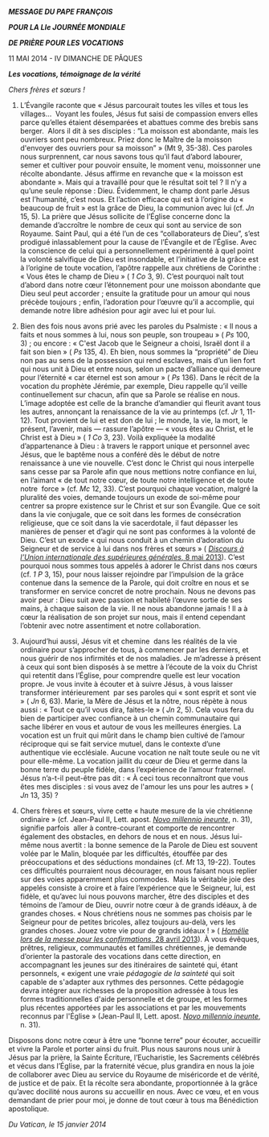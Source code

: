 ***MESSAGE DU PAPE FRANÇOIS***

***POUR LA LIe JOURNÉE MONDIALE***

***DE PRIÈRE POUR LES VOCATIONS***

11 MAI 2014 - IV DIMANCHE DE PÂQUES

***Les vocations, témoignage de la vérité***

*Chers frères et sœurs !*

1. L’Évangile raconte que « Jésus parcourait toutes les villes et tous les villages...  Voyant les foules, Jésus fut saisi de compassion envers elles parce qu’elles étaient désemparées et abattues comme des brebis sans berger.  Alors il dit à ses disciples : “La moisson est abondante, mais les ouvriers sont peu nombreux. Priez donc le Maître de la moisson d'envoyer des ouvriers pour sa moisson” » (Mt 9, 35-38). Ces paroles nous surprennent, car nous savons tous qu’il faut d’abord labourer, semer et cultiver pour pouvoir ensuite, le moment venu, moissonner une récolte abondante. Jésus affirme en revanche que « la moisson est abondante ». Mais qui a travaillé pour que le résultat soit tel ? Il n’y a qu’une seule réponse : Dieu. Évidemment, le champ dont parle Jésus est l’humanité, c’est nous. Et l’action efficace qui est à l’origine du « beaucoup de fruit » est la grâce de Dieu, la communion avec lui (cf. *Jn* 15, 5). La prière que Jésus sollicite de l’Église concerne donc la demande d’accroître le nombre de ceux qui sont au service de son Royaume. Saint Paul, qui a été l’un de ces “collaborateurs de Dieu”, s’est prodigué inlassablement pour la cause de l’Évangile et de l’Église. Avec la conscience de celui qui a personnellement expérimenté à quel point la volonté salvifique de Dieu est insondable, et l’initiative de la grâce est à l’origine de toute vocation, l’apôtre rappelle aux chrétiens de Corinthe : « Vous êtes le champ de Dieu » ( *1 Co* 3, 9). C’est pourquoi naît tout d’abord dans notre cœur l’étonnement pour une moisson abondante que Dieu seul peut accorder ; ensuite la gratitude pour un amour qui nous précède toujours ; enfin, l’adoration pour l’œuvre qu’il a accomplie, qui demande notre libre adhésion pour agir avec lui et pour lui.

2. Bien des fois nous avons prié avec les paroles du Psalmiste : « Il nous a faits et nous sommes à lui, nous son peuple, son troupeau » ( *Ps* 100, 3) ; ou encore : « C'est Jacob que le Seigneur a choisi, Israël dont il a fait son bien » ( *Ps* 135, 4). Eh bien, nous sommes la “propriété” de Dieu non pas au sens de la possession qui rend esclaves, mais d’un lien fort qui nous unit à Dieu et entre nous, selon un pacte d’alliance qui demeure pour l’éternité « car éternel est son amour » ( *Ps* 136). Dans le récit de la vocation du prophète Jérémie, par exemple, Dieu rappelle qu’il veille continuellement sur chacun, afin que sa Parole se réalise en nous. L’image adoptée est celle de la branche d’amandier qui fleurit avant tous les autres, annonçant la renaissance de la vie au printemps (cf. *Jr* 1, 11-12). Tout provient de lui et est don de lui ; le monde, la vie, la mort, le présent, l’avenir, mais — rassure l’apôtre — « vous êtes au Christ, et le Christ est à Dieu » ( *1 Co* 3, 23). Voilà expliquée la modalité d’appartenance à Dieu : à travers le rapport unique et personnel avec Jésus, que le baptême nous a conféré dès le début de notre renaissance à une vie nouvelle. C’est donc le Christ qui nous interpelle sans cesse par sa Parole afin que nous mettions notre confiance en lui, en l’aimant « de tout notre cœur, de toute notre intelligence et de toute notre  force » (cf. *Mc* 12, 33). C’est pourquoi chaque vocation, malgré la pluralité des voies, demande toujours un exode de soi-même pour centrer sa propre existence sur le Christ et sur son Évangile. Que ce soit dans la vie conjugale, que ce soit dans les formes de consécration religieuse, que ce soit dans la vie sacerdotale, il faut dépasser les manières de penser et d’agir qui ne sont pas conformes à la volonté de Dieu. C’est un exode « qui nous conduit à un chemin d’adoration du Seigneur et de service à lui dans nos frères et sœurs » ( [*Discours à l’Union internationale des supérieures générales*, 8 mai 2013](/content/francesco/fr/speeches/2013/may/documents/papa-francesco_20130508_uisg.html)). C’est pourquoi nous sommes tous appelés à adorer le Christ dans nos cœurs (cf. *1 P* 3, 15), pour nous laisser rejoindre par l’impulsion de la grâce contenue dans la semence de la Parole, qui doit croître en nous et se transformer en service concret de notre prochain. Nous ne devons pas avoir peur : Dieu suit avec passion et habileté l’œuvre sortie de ses mains, à chaque saison de la vie. Il ne nous abandonne jamais ! Il a à cœur la réalisation de son projet sur nous, mais il entend cependant l’obtenir avec notre assentiment et notre collaboration.

3. Aujourd’hui aussi, Jésus vit et chemine  dans les réalités de la vie ordinaire pour s’approcher de tous, à commencer par les derniers, et nous guérir de nos infirmités et de nos maladies. Je m’adresse à présent à ceux qui sont bien disposés à se mettre à l’écoute de la voix du Christ qui retentit dans l’Église, pour comprendre quelle est leur vocation propre. Je vous invite à écouter et à suivre Jésus, à vous laisser transformer intérieurement  par ses paroles qui « sont esprit et sont vie » ( *Jn* 6, 63). Marie, la Mère de Jésus et la nôtre, nous répète à nous aussi : « Tout ce qu’il vous dira, faites-le » ( *Jn* 2, 5). Cela vous fera du bien de participer avec confiance à un chemin communautaire qui sache libérer en vous et autour de vous les meilleures énergies. La vocation est un fruit qui mûrit dans le champ bien cultivé de l’amour réciproque qui se fait service mutuel, dans le contexte d’une authentique vie ecclésiale. Aucune vocation ne naît toute seule ou ne vit pour elle-même. La vocation jaillit du cœur de Dieu et germe dans la bonne terre du peuple fidèle, dans l’expérience de l’amour fraternel. Jésus n’a-t-il peut-être pas dit : « À ceci tous reconnaîtront que vous êtes mes disciples : si vous avez de l'amour les uns pour les autres » ( *Jn* 13, 35) ?

4. Chers frères et sœurs, vivre cette « haute mesure de la vie chrétienne ordinaire » (cf. Jean-Paul II, Lett. apost. *[Novo millennio ineunte](http://www.vatican.va/holy_father/john_paul_ii/apost_letters/documents/hf_jp-ii_apl_20010106_novo-millennio-ineunte_fr.html)*, n. 31), signifie parfois  aller à contre-courant et comporte de rencontrer également des obstacles, en dehors de nous et en nous. Jésus lui-même nous avertit : la bonne semence de la Parole de Dieu est souvent volée par le Malin, bloquée par les difficultés, étouffée par des préoccupations et des séductions mondaines (cf. *Mt* 13, 19-22). Toutes ces difficultés pourraient nous décourager, en nous faisant nous replier sur des voies apparemment plus commodes.  Mais la véritable joie des appelés consiste à croire et à faire l’expérience que le Seigneur, lui, est fidèle, et qu’avec lui nous pouvons marcher, être des disciples et des témoins de l’amour de Dieu, ouvrir notre cœur à de grands idéaux, à de grandes choses. « Nous chrétiens nous ne sommes pas choisis par le Seigneur pour de petites bricoles, allez toujours au-delà, vers les grandes choses. Jouez votre vie pour de grands idéaux ! » ( [*Homélie lors de la messe pour les confirmations*, 28 avril 2013](/content/francesco/fr/homilies/2013/documents/papa-francesco_20130428_omelia-cresime.html)). À vous évêques, prêtres, religieux, communautés et familles chrétiennes, je demande d’orienter la pastorale des vocations dans cette direction, en accompagnant les jeunes sur des itinéraires de sainteté qui, étant personnels, « exigent une vraie *pédagogie de la sainteté* qui soit capable de s'adapter aux rythmes des personnes. Cette pédagogie devra intégrer aux richesses de la proposition adressée à tous les formes traditionnelles d'aide personnelle et de groupe, et les formes plus récentes apportées par les associations et par les mouvements reconnus par l'Église » (Jean-Paul II, Lett. apost. *[Novo millennio ineunte](http://www.vatican.va/holy_father/john_paul_ii/apost_letters/documents/hf_jp-ii_apl_20010106_novo-millennio-ineunte_fr.html)*, n. 31).

Disposons donc notre cœur à être une “bonne terre” pour écouter, accueillir et vivre la Parole et porter ainsi du fruit. Plus nous saurons nous unir à Jésus par la prière, la Sainte Écriture, l’Eucharistie, les Sacrements célébrés et vécus dans l’Église, par la fraternité vécue, plus grandira en nous la joie de collaborer avec Dieu au service du Royaume de miséricorde et de vérité, de justice et de paix. Et la récolte sera abondante, proportionnée à la grâce qu’avec docilité nous aurons su accueillir en nous. Avec ce vœu, et en vous demandant de prier pour moi, je donne de tout cœur à tous ma Bénédiction apostolique.

*Du Vatican, le 15 janvier 2014*
